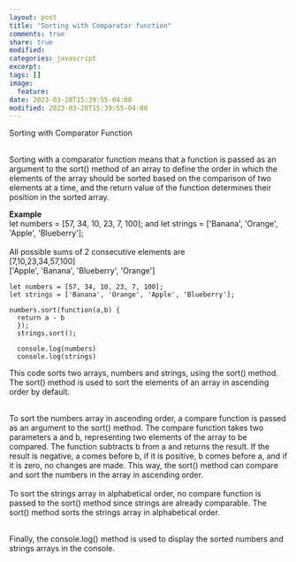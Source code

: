 ```yaml
---
layout: post
title: "Sorting with Comparator function"
comments: true
share: true
modified:
categories: javascript
excerpt:
tags: []
image:
  feature:
date: 2023-03-28T15:39:55-04:00
modified: 2023-03-28T15:39:55-04:00
---
```


Sorting with Comparator Function
<br><br>

Sorting with a comparator function means that a function is passed as an argument to the sort() method of an array to define the order in which the elements of the array should be sorted based on the comparison of two elements at a time, and the return value of the function determines their position in the sorted array.

**Example**<br>
let numbers = [57, 34, 10, 23, 7, 100]; and let strings = ['Banana', 'Orange', 'Apple', 'Blueberry'];
<br><br>
All possible sums of 2 consecutive elements are <br>
[7,10,23,34,57,100]<br>
['Apple', 'Banana', 'Blueberry', 'Orange']<br>




~~~
let numbers = [57, 34, 10, 23, 7, 100];
let strings = ['Banana', 'Orange', 'Apple', 'Blueberry'];

numbers.sort(function(a,b) {
  return a - b
  });
  strings.sort();

  console.log(numbers)
  console.log(strings)
~~~



This code sorts two arrays, numbers and strings, using the sort() method. The sort() method is used to sort the elements of an array in ascending order by default.<br><br>

To sort the numbers array in ascending order, a compare function is passed as an argument to the sort() method. The compare function takes two parameters a and b, representing two elements of the array to be compared. The function subtracts b from a and returns the result. If the result is negative, a comes before b, if it is positive, b comes before a, and if it is zero, no changes are made. This way, the sort() method can compare and sort the numbers in the array in ascending order.
<br><br>
To sort the strings array in alphabetical order, no compare function is passed to the sort() method since strings are already comparable. The sort() method sorts the strings array in alphabetical order.<br><br>

Finally, the console.log() method is used to display the sorted numbers and strings arrays in the console.
